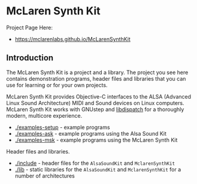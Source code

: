 # McLaren Synth Kit

Project Page Here:

* https://mclarenlabs.github.io/McLarenSynthKit


## Introduction

The McLaren Synth Kit is a project and a library.  The project you see here contains demonstration programs, header files and libraries that you can use for learning or for your own projects.

McLaren Synth Kit provides Objective-C interfaces to the ALSA (Advanced Linux Sound Architecture) MIDI and Sound devices on Linux computers.  McLaren Synth Kit works with GNUstep and [libdispatch](https://github.com/apple/swift-corelibs-libdispatch) for a thoroughly modern, multicore experience.

* [./examples-setup](./examples-setup) - example programs
* [./examples-ask](./examples-ask) - example programs using the Alsa Sound Kit
* [./examples-msk](./examples-msk) - example programs using the McLaren Synth Kit

Header files and libraries.

* [./include](./include) - header files for the `AlsaSoundKit` and `MclarenSynthKit`
* [./lib](./lib) - static libraries for the `AlsaSoundKit` and `MclarenSynthKit` for a number of architectures

